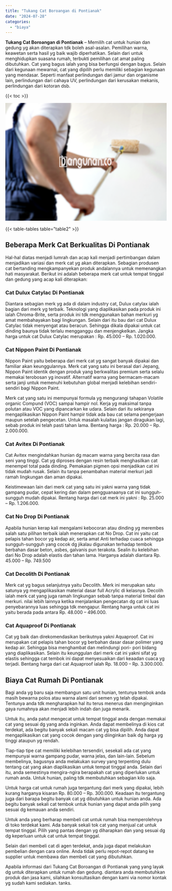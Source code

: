 ```yaml
---
title: "Tukang Cat Boroangan di Pontianak"
date: "2024-07-28"
categories: 
  - "biaya"
---
```


**Tukang Cat Boroangan di Pontianak** – Memilih cat untuk hunian dan gedung yg akan diterapkan tdk boleh asal-asalan. Pemilihan warna, keawetan serta hasil yg baik wajib diperhatikan. Selain dari untuk menghidupkan suasana rumah, terbukti pemilihan cat amat paling dibutuhkan. Cat yang bagus ialah yang bisa berfungsi dengan bagus. Selain dari kegunaan mewarnai, cat yang dipilih perlu memiliki sebagian kegunaan yang mendasar. Seperti manfaat perlindungan dari jamur dan organisme lain, perlindungan dari cahaya UV, perlindungan dari kerusakan mekanis, perlindungan dari kotoran dsb.

{{< toc >}}

![Tukang Cat Boroangan di Pontianak](/images/jasa-cat-murah02.png)

{{< table-tables table="table2" >}}

## Beberapa Merk Cat Berkualitas Di Pontianak

Hal-hal diatas menjadi lumrah dan acap kali menjadi pertimbangan dalam menjadikan variasi dan merk cat yg akan diterapkan. Sebagian produsen cat bertanding mengkampanyekan produk andalannya untuk memenangkan hati masyarakat. Berikut ini adalah beberapa merk cat untuk tempat tinggal dan gedung yang acap kali diterapkan:

### Cat Dulux Catylac Di Pontianak

Diantara sebagian merk yg ada di dalam industry cat, Dulux catylax ialah bagian dari merk yg terbaik. Teknologi yang diaplikasikan pada produk ini ialah Chroma-Brite, serta produk ini tdk menggunakan bahan merkuri yg amat membahayakan bagi lingkungan. Selain dari itu bau dari cat Dulux Catylac tidak menyengat atau beracun. Sehingga dikala dipakai untuk cat dinding baunya tidak terlalu mengganggu dan menjengkelkan. Jangka harga untuk cat Dulux Catylac merupakan : Rp. 45.000 – Rp. 1.020.000.

### Cat Nippon Paint Di Pontianak

Nippon Paint yaitu beberapa dari merk cat yg sangat banyak dipakai dan familiar akan keunggulannya. Merk cat yang satu ini berasal dari Jepang, Nippon Paint identik dengan produk yang berkwalitas premium serta selalu memakai terobosan yg inovatif. Alternatif warna yang bermacam-macam serta janji untuk memenuhi kebutuhan global menjadi kelebihan sendiri-sendiri bagi Nippon Paint.

Merk cat yang satu ini mempunyai formula yg mengurangi tahapan Volatile organic Compund (VOC) sampai hampir nol. Kerja yg maksimal tanpa polutan atau VOC yang dipancarkan ke udara. Selain dari itu sekiranya mengaplikasikan Nippon Paint hampir tidak ada bau cat selama pengerjaan maupun setelah pengecetan. Untuk masalah kulaitas jangan diragukan lagi, sebab produk ini telah pasti tahan lama. Bentang harga : Rp. 20.000 – Rp. 2.000.000.

### Cat Avitex Di Pontianak

Cat Avitex mengindahkan hunian dg macam warna yang bercita rasa dan seni yang tinggi. Cat yg diproses dengan resin terbaik menghasilkan cat menempel total pada dinding. Pemakaian pigmen opsi menjadikan cat ini tidak mudah rusak. Selain itu tanpa penambahan material merkuri jadi ramah lingkungan dan aman dipakai.

Keistimewaan lain dari merk cat yang satu ini yakni warna yang tidak gampang pudar, cepat kering dan dalam pengguanaanya cat ini sungguh-sungguh mudah dipakai. Rentang harga dari cat merk ini yakni : Rp. 25.000 – Rp. 1.206.000.

### Cat No Drop Di Pontianak

Apabila hunian kerap kali mengalami kebocoran atau dinding yg merembes salah satu pilihan terbaik ialah menerapkan cat No Drop. Cat ini yaitu cat pelapis tahan bocor yg kedap air, serta amat Anti terhadap cuaca sehingga sungguh-sungguh yang cocok dg jikalau digunakan terhadap tembok berbahan dasar beton, asbes, galvanis pun terakota. Sealin itu kelebihan dari No Drop adalah elastis dan tahan lama. Harganya adalah diantara Rp. 45.000 – Rp. 749.500

### Cat Decolith Di Pontianak

Merk cat yg bagus selanjutnya yaitu Decolith. Merk ini merupakan satu satunya yg mengaplikasikan material dasar full Acrylic di kelasnya. Decolih ialah merk cat yang juga ramah lingkungan sebab tanpa material timbal dan merkuri. nilai lebih lainnya ketika menjalankan pengecatan dg cat ini luas penyebarannya luas sehingga tdk mengapur. Rentang harga untuk cat ini yaitu berada pada antara Rp. 48.000 – 496.000.

### Cat Aquaproof Di Pontianak

Cat yg baik dan direkomendasikan berikutnya yakni Aquaproof. Cat ini merupakan cat pelapis tahan bocor yg berbahan dasar dasar polimer yang kedap air. Sehingga bisa menghambat dan melindungi pori- pori bidang yang diaplikasikan. Selain itu keunggulan dari merk cat ini yakni sifat yg elastis sehingga cat tembok ini dapat menyesuaikan dari keaadan cuaca yg terjadi. Bentang harga dari cat Aquaproof ialah Rp. 18.000 – Rp. 3.300.000.

## Biaya Cat Rumah Di Pontianak

Bagi anda yg baru saja membangun satu unit hunian, tentunya tembok anda masih bewarna polos atau warna alami dari semen yg telah dipakai. Tentunya anda tdk mengharapkan hal itu terus menerus dan menginginkan gaya rumahnya akan menjadi lebih indah dan juga menarik.

Untuk itu, anda patut mengecat untuk tempat tinggal anda dengan memakai cat yang sesuai dg yang anda inginkan. Anda dapat membelinya di kios cat terdekat, ada begitu banyak sekali macam cat yg bisa dipilih. Anda dapat mengaplikasikan cat yang cocok dengan yang diinginkan baik dg harga yg tinggi ataupun yg rendah.

Tiap-tiap tipe cat memiliki kelebihan tersendiri, sesekali ada cat yang mempunyai warna gampang pudar, warna jelas, dan lain-lain. Sebelum membelinya, bagusnya anda melakukan survey yang terpenting dulu tentang cat yang akan diaplikasikan untuk tempat tinggal anda. Selain dari itu, anda semestinya mengira-ngira berapakah cat yang diperlukan untuk rumah anda. Untuk hunian, paling tdk membutuhkan sebagian kilo saja.

Untuk harga cat untuk rumah juga tergantung dari merk yang dipakai, lebih kurang harganya kisaran Rp. 80.000 – Rp. 300.000. Keadaan itu tergantung juga dari barapa begitu banyak cat yg dibutuhkan untuk hunian anda. Ada begitu banyak sekali cat tembok untuk hunian yang dapat anda pilih yang sesuai dg kemauan anda sendiri.

Untuk anda yang berharap membeli cat untuk rumah bisa memperolehnya di toko terdekat kami. Ada banyak sekali tok cat yang menjual cat untuk tempat tinggal. Pilih yang pantas dengan yg diharapkan dan yang sesuai dg dg keperluan untuk cat untuk tempat tinggal.

Selain dari membeli cat di agen terdekat, anda juga dapat melakukan pembelian dengan cara online. Anda tidak perlu repot-repot datang ke supplier untuk membawa dan membeli cat yang dibutuhkan.

Apabila informasi dari Tukang Cat Boroangan di Pontianak yang yang layak dg untuk diterapkan untuk rumah dan gedung. diantara anda membutuhkan produk dan jasa kami, silahkan konsultasikan dengan kami via nomor kontak yg sudah kami sediakan. tanks.
